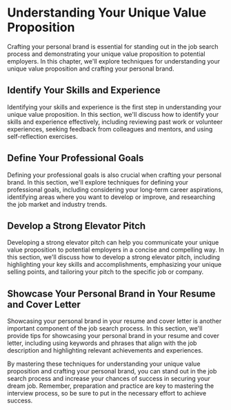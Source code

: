 Understanding Your Unique Value Proposition
====================================================================================

Crafting your personal brand is essential for standing out in the job search process and demonstrating your unique value proposition to potential employers. In this chapter, we'll explore techniques for understanding your unique value proposition and crafting your personal brand.

Identify Your Skills and Experience
-----------------------------------

Identifying your skills and experience is the first step in understanding your unique value proposition. In this section, we'll discuss how to identify your skills and experience effectively, including reviewing past work or volunteer experiences, seeking feedback from colleagues and mentors, and using self-reflection exercises.

Define Your Professional Goals
------------------------------

Defining your professional goals is also crucial when crafting your personal brand. In this section, we'll explore techniques for defining your professional goals, including considering your long-term career aspirations, identifying areas where you want to develop or improve, and researching the job market and industry trends.

Develop a Strong Elevator Pitch
-------------------------------

Developing a strong elevator pitch can help you communicate your unique value proposition to potential employers in a concise and compelling way. In this section, we'll discuss how to develop a strong elevator pitch, including highlighting your key skills and accomplishments, emphasizing your unique selling points, and tailoring your pitch to the specific job or company.

Showcase Your Personal Brand in Your Resume and Cover Letter
------------------------------------------------------------

Showcasing your personal brand in your resume and cover letter is another important component of the job search process. In this section, we'll provide tips for showcasing your personal brand in your resume and cover letter, including using keywords and phrases that align with the job description and highlighting relevant achievements and experiences.

By mastering these techniques for understanding your unique value proposition and crafting your personal brand, you can stand out in the job search process and increase your chances of success in securing your dream job. Remember, preparation and practice are key to mastering the interview process, so be sure to put in the necessary effort to achieve success.

